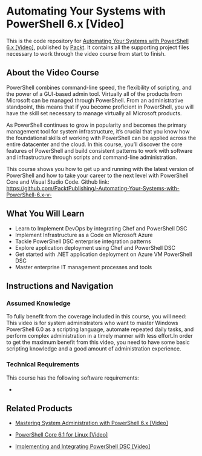 # Automating Your Systems with PowerShell 6.x [Video]
This is the code repository for [Automating Your Systems with PowerShell 6.x [Video]](https://www.packtpub.com/virtualization-and-cloud/automating-your-systems-powershell-6x-video?utm_source=github&utm_medium=repository&utm_campaign=9781788624404), published by [Packt](https://www.packtpub.com/?utm_source=github). It contains all the supporting project files necessary to work through the video course from start to finish.
## About the Video Course
PowerShell combines command-line speed, the flexibility of scripting, and the power of a GUI-based admin tool. Virtually all of the products from Microsoft can be managed through PowerShell. From an administrative standpoint, this means that if you become proficient in PowerShell, you will have the skill set necessary to manage virtually all Microsoft products.

As PowerShell continues to grow in popularity and becomes the primary management tool for system infrastructure, it’s crucial that you know how the foundational skills of working with PowerShell can be applied across the entire datacenter and the cloud. In this course, you’ll discover the core features of PowerShell and build consistent patterns to work with software and infrastructure through scripts and command-line administration.

This course shows you how to get up and running with the latest version of PowerShell and how to take your career to the next level with PowerShell Core and Visual Studio Code.
Github link: https://github.com/PacktPublishing/-Automating-Your-Systems-with-PowerShell-6.x-v-

<H2>What You Will Learn</H2>
<DIV class=book-info-will-learn-text>
<UL>
<LI>Learn to Implement DevOps by integrating Chef and PowerShell DSC 
<LI>Implement Infrastructure as a Code on Microsoft Azure 
<LI>Tackle PowerShell DSC enterprise integration patterns 
<LI>Explore application deployment using Chef and PowerShell DSC 
<LI>Get started with .NET application deployment on Azure VM PowerShell DSC 
<LI>Master enterprise IT management processes and tools </LI></UL></DIV>

## Instructions and Navigation
### Assumed Knowledge
To fully benefit from the coverage included in this course, you will need:<br/>
This video is for system administrators who want to master Windows PowerShell 6.0 as a scripting language, automate repeated daily tasks, and perform complex administration in a timely manner with less effort.In order to get the maximum benefit from this video, you need to have some basic scripting knowledge and a good amount of administration experience.
### Technical Requirements
This course has the following software requirements:<br/>

-

## Related Products
* [Mastering System Administration with PowerShell 6.x [Video]](https://www.packtpub.com/networking-and-servers/mastering-system-administration-powershell-6x-video?utm_source=github&utm_medium=repository&utm_campaign=9781788831048)

* [PowerShell Core 6.1 for Linux [Video]](https://www.packtpub.com/virtualization-and-cloud/powershell-core-61-linux-video?utm_source=github&utm_medium=repository&utm_campaign=9781838559595)

* [Implementing and Integrating PowerShell DSC [Video]](https://www.packtpub.com/networking-and-servers/implementing-and-integrating-powershell-dsc-video?utm_source=github&utm_medium=repository&utm_campaign=9781788477598)

